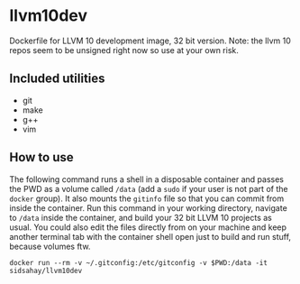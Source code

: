 # llvm10dev
Dockerfile for LLVM 10 development image, 32 bit version. Note: the llvm 10 repos seem to be
unsigned right now so use at your own risk.

## Included utilities
* git
* make
* g++
* vim

## How to use
The following command runs a shell in a disposable container and passes the PWD as a volume called `/data` (add a `sudo` if your user is not part of the `docker` group). It also mounts the `gitinfo` file so that you can commit from inside the container. Run this command in your working directory, navigate to `/data` inside the container, and build your 32 bit LLVM 10 projects as usual. You could also edit the files directly from on your machine and keep another terminal tab with the container shell open just to build and run stuff, because volumes ftw.

`docker run --rm -v ~/.gitconfig:/etc/gitconfig -v $PWD:/data -it sidsahay/llvm10dev`
